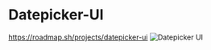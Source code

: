 # Datepicker-UI
https://roadmap.sh/projects/datepicker-ui
![Datepicker UI](https://github.com/user-attachments/assets/38beac8d-94aa-413c-95c3-cc4f5481ca9c)
